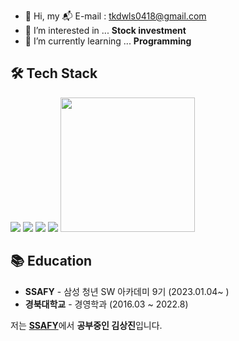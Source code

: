 - 👋 Hi, my :mailbox_with_mail: E-mail : tkdwls0418@gmail.com
- 👀 I’m interested in ... **Stock investment**
- 🌱 I’m currently learning ... **Programming**


## 🛠 Tech Stack
<img src="https://img.shields.io/badge/Python-3766AB?style=flat-square&logo=Python&logoColor=white"/>
<img src="https://img.shields.io/badge/django-092E20?style=flat-square&logo=django&logoColor=white"/>
<img src="https://img.shields.io/badge/react-61DAFB?style=flat-square&logo=react&logoColor=white"/>
<img src="https://img.shields.io/badge/javascript-F7DF1E?style=flat-square&logo=javascript&logoColor=white"/>
 <a href="https://solved.ac/profile/tkdwls0418">
    <img height="215" src="http://mazassumnida.wtf/api/generate_badge?boj=tkdwls0418"/>
  </a>


## 📚 Education

- **SSAFY** - 삼성 청년 SW 아카데미 9기 (2023.01.04~      )
- **경북대학교**  - 경영학과  (2016.03 ~ 2022.8)


저는 [**SSAFY**](#)에서 **공부중인 김상진**입니다.


